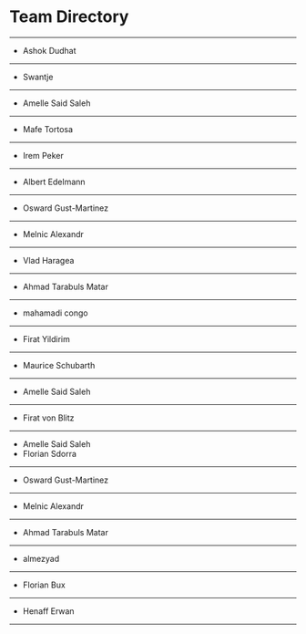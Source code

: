 # Team Directory

---
- Ashok Dudhat
---
- Swantje
---
- Amelle Said Saleh
---
- Mafe Tortosa
---
- Irem Peker
---
- Albert Edelmann
---
- Osward Gust-Martinez
---
- Melnic Alexandr
---
- Vlad Haragea
---
- Ahmad Tarabuls Matar
---
- mahamadi congo
---
- Firat Yildirim
---
- Maurice Schubarth
---
- Amelle Said Saleh
---
- Firat von Blitz
---
- Amelle Said Saleh
- Florian Sdorra
---
- Osward Gust-Martinez
---
- Melnic Alexandr
---
- Ahmad Tarabuls Matar
---
- almezyad
---
- Florian Bux
---
- Henaff Erwan
---

